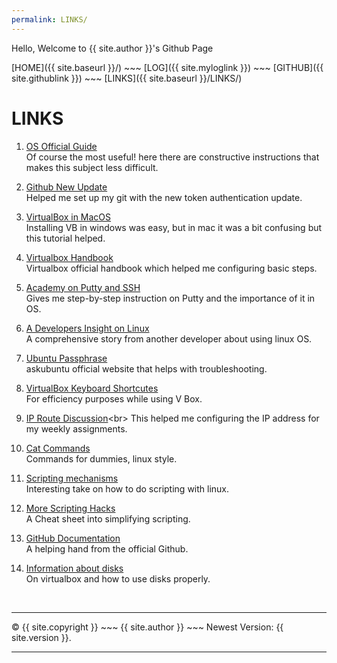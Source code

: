 ```yaml
---
permalink: LINKS/
---
```

Hello, Welcome to {{ site.author }}'s Github Page

[HOME]({{ site.baseurl }}/) ~~~ [LOG]({{ site.myloglink }}) ~~~ [GITHUB]({{ site.githublink }}) ~~~ [LINKS]({{ site.baseurl }}/LINKS/)

# LINKS

1. [OS Official Guide](https://osp4diss.vlsm.org)<br>
Of course the most useful! here there are constructive instructions that makes this subject less difficult.

2. [Github New Update](https://github.blog/2020-12-15-token-authentication-requirements-for-git-operations/)<br>
Helped me set up my git with the new token authentication update.

3. [VirtualBox in MacOS](https://www.youtube.com/watch?v=lEvM-No4eQo)<br>
Installing VB in windows was easy, but in mac it was a bit confusing but this tutorial helped.

4. [Virtualbox Handbook](https://www.virtualbox.org/manual/ch01.html)<br>
Virtualbox official handbook which helped me configuring basic steps.

5. [Academy on Putty and SSH](https://www.ssh.com/academy/ssh/putty/windows)<br>
Gives me step-by-step instruction on Putty and the importance of it in OS.

6. [A Developers Insight on Linux](https://devrant.com/rants/1281859/linux-sucks-now-now-chill-im-using-it-as-my-main-os-for-a-few-years-now-i-know-w)<br>
A comprehensive story from another developer about using linux OS.

7. [Ubuntu Passphrase](https://askubuntu.com/questions/542341/enable-typing-in-passphrase-textbox-after-ubuntu-reboot-14-10)<br>
askubuntu official website that helps with troubleshooting.

8. [VirtualBox Keyboard Shortcutes](https://defkey.com/oracle-vm-virtualbox-shortcuts)<br>
For efficiency purposes while using V Box.

9. [IP Route Discussion](https://unix.stackexchange.com/questions/145447/ifconfig-command-not-found#:~:text=You%20were%20probably%20looking%20for,ip%20from%20the%20package%20iproute2%20.)<br>
This helped me configuring the IP address for my weekly assignments.

10. [Cat Commands](https://www.geeksforgeeks.org/cat-command-in-linux-with-examples/)<br>
Commands for dummies, linux style.

11. [Scripting mechanisms](https://www.guru99.com/introduction-to-shell-scripting.html)<br>
Interesting take on how to do scripting with linux.

12. [More Scripting Hacks](https://devhints.io/bash)<br>
A Cheat sheet into simplifying scripting.

13. [GitHub Documentation](https://docs.github.com/en/get-started/getting-started-with-git/managing-remote-repositories#switching-remote-urls-from-https-to-ssh)<br>
A helping hand from the official Github.

14. [Information about disks](https://docs.oracle.com/en/virtualization/virtualbox/6.0/user/vdidetails.html)<br>
On virtualbox and how to use disks properly.

<br>
<hr>
&copy; {{ site.copyright }} ~~~ {{ site.author }} ~~~ Newest Version: {{ site.version }}.
<hr>
<br>
